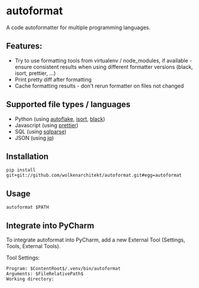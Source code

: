 # autoformat

A code autoformatter for multiple programming languages.

## Features:
* Try to use formatting tools from virtualenv / node_modules, if available - 
  ensure consistent results when using different formatter versions (black, isort, prettier, ...) 
* Print pretty diff after formatting
* Cache formatting results - don't rerun formatter on files not changed

## Supported file types / languages

* Python (using [autoflake](https://pypi.org/project/autoflake/), [isort](https://github.com/PyCQA/isort), [black](https://black.readthedocs.io/en/stable/))
* Javascript (using [prettier](https://prettier.io/))
* SQL (using [sqlparse](https://pypi.org/project/sqlparse/))
* JSON (using [jq](https://stedolan.github.io/jq/))

## Installation
```
pip install git+git://github.com/wolkenarchitekt/autoformat.git#egg=autoformat
```

## Usage
```
autoformat $PATH
```

## Integrate into PyCharm

To integrate autoformat into PyCharm, add a new External Tool (Settings, Tools, External Tools).

Tool Settings:
```
Program: $ContentRoot$/.venv/bin/autoformat
Arguments: $FileRelativePath$
Working directory: 
```